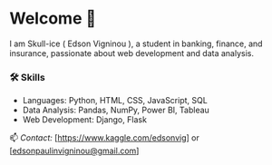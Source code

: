 # Welcome 👋  
I am Skull-ice ( Edson Vigninou ), a student in banking, finance, and insurance, passionate about web development and data analysis.  

### 🛠 Skills  
- Languages: Python, HTML, CSS, JavaScript, SQL
- Data Analysis: Pandas, NumPy, Power BI, Tableau  
- Web Development: Django, Flask 

📫 *Contact:* [https://www.kaggle.com/edsonvig] or [edsonpaulinvigninou@gmail.com]
